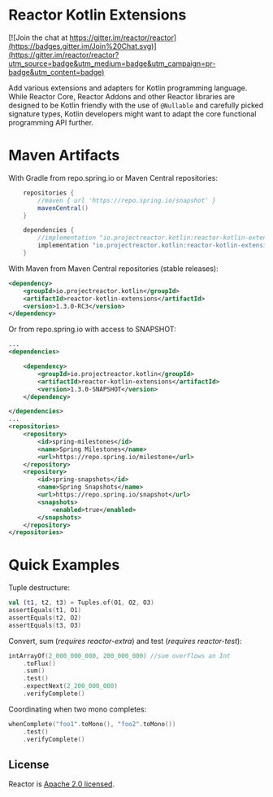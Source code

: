 # Reactor Kotlin Extensions

[![Join the chat at https://gitter.im/reactor/reactor](https://badges.gitter.im/Join%20Chat.svg)](https://gitter.im/reactor/reactor?utm_source=badge&utm_medium=badge&utm_campaign=pr-badge&utm_content=badge)

Add various extensions and adapters for Kotlin programming language. While Reactor Core, Reactor Addons and other Reactor libraries 
are designed to be Kotlin friendly with the use of `@Nullable` and carefully picked signature types, Kotlin developers might 
want to adapt the core functional programming API further.

# Maven Artifacts

With Gradle from repo.spring.io or Maven Central repositories:

```groovy
    repositories {
        //maven { url 'https://repo.spring.io/snapshot' }
        mavenCentral()
    }

    dependencies {
        //implementation "io.projectreactor.kotlin:reactor-kotlin-extensions:1.3.0-SNAPSHOT"
        implementation "io.projectreactor.kotlin:reactor-kotlin-extensions:1.3.0-RC3"
    }
```

With Maven from Maven Central repositories (stable releases):

```xml
<dependency>
    <groupId>io.projectreactor.kotlin</groupId>
    <artifactId>reactor-kotlin-extensions</artifactId>
    <version>1.3.0-RC3</version>
</dependency>
```

Or from repo.spring.io with access to SNAPSHOT: 

```xml
...
<dependencies>

    <dependency>
        <groupId>io.projectreactor.kotlin</groupId>
        <artifactId>reactor-kotlin-extensions</artifactId>
        <version>1.3.0-SNAPSHOT</version>
    </dependency>

</dependencies>
...
<repositories>
    <repository>
        <id>spring-milestones</id>
        <name>Spring Milestones</name>
        <url>https://repo.spring.io/milestone</url>
    </repository>
    <repository>
        <id>spring-snapshots</id>
        <name>Spring Snapshots</name>
        <url>https://repo.spring.io/snapshot</url>
        <snapshots>
            <enabled>true</enabled>
        </snapshots>
    </repository>
</repositories>

```

# Quick Examples

Tuple destructure:
```kotlin
val (t1, t2, t3) = Tuples.of(O1, O2, O3)
assertEquals(t1, O1)
assertEquals(t2, O2)
assertEquals(t3, O3)
```

Convert, sum (*requires reactor-extra*) and test (*requires reactor-test*):
```kotlin
intArrayOf(2_000_000_000, 200_000_000) //sum overflows an Int
    .toFlux()
    .sum()
    .test()
    .expectNext(2_200_000_000)
    .verifyComplete()
```

Coordinating when two mono completes:
```kotlin
whenComplete("foo1".toMono(), "foo2".toMono())
    .test()
    .verifyComplete()
```

## License

Reactor is [Apache 2.0 licensed](https://www.apache.org/licenses/LICENSE-2.0.html).
